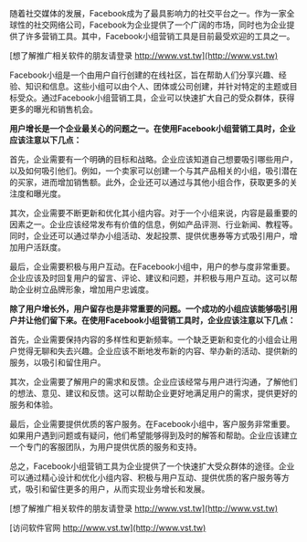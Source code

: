 随着社交媒体的发展，Facebook成为了最具影响力的社交平台之一。作为一家全球性的社交网络公司，Facebook为企业提供了一个广阔的市场，同时也为企业提供了许多营销工具。其中，Facebook小组营销工具是目前最受欢迎的工具之一。

[想了解推广相关软件的朋友请登录 http://www.vst.tw](http://www.vst.tw)

Facebook小组是一个由用户自行创建的在线社区，旨在帮助人们分享兴趣、经验、知识和信息。这些小组可以由个人、团体或公司创建，并针对特定的主题或目标受众。通过Facebook小组营销工具，企业可以快速扩大自己的受众群体，获得更多的曝光和销售机会。

**用户增长是一个企业最关心的问题之一。在使用Facebook小组营销工具时，企业应该注意以下几点：**

首先，企业需要有一个明确的目标和战略。企业应该知道自己想要吸引哪些用户，以及如何吸引他们。例如，一个卖家可以创建一个与其产品相关的小组，吸引潜在的买家，进而增加销售额。此外，企业还可以通过与其他小组合作，获取更多的关注度和曝光度。

其次，企业需要不断更新和优化其小组内容。对于一个小组来说，内容是最重要的因素之一。企业应该经常发布有价值的信息，例如产品评测、行业新闻、教程等。同时，企业还可以通过举办小组活动、发起投票、提供优惠券等方式吸引用户，增加用户活跃度。

最后，企业需要积极与用户互动。在Facebook小组中，用户的参与度非常重要。企业应该及时回复用户的留言、评论、建议和问题，并积极与用户互动。这可以帮助企业树立品牌形象，增加用户忠诚度。

**除了用户增长外，用户留存也是非常重要的问题。一个成功的小组应该能够吸引用户并让他们留下来。在使用Facebook小组营销工具时，企业应该注意以下几点：**

首先，企业需要保持内容的多样性和更新频率。一个缺乏更新和变化的小组会让用户觉得无聊和失去兴趣。企业应该不断地发布新的内容、举办新的活动、提供新的服务，以吸引和留住用户。

其次，企业需要了解用户的需求和反馈。企业应该经常与用户进行沟通，了解他们的想法、意见、建议和反馈。这可以帮助企业更好地满足用户的需求，提供更好的服务和体验。

最后，企业需要提供优质的客户服务。在Facebook小组中，客户服务非常重要。如果用户遇到问题或有疑问，他们希望能够得到及时的解答和帮助。企业应该建立一个专门的客服团队，为用户提供优质的服务和支持。

总之，Facebook小组营销工具为企业提供了一个快速扩大受众群体的途径。企业可以通过精心设计和优化小组内容、积极与用户互动、提供优质的客户服务等方式，吸引和留住更多的用户，从而实现业务增长和发展。

[想了解推广相关软件的朋友请登录 http://www.vst.tw](http://www.vst.tw)


[访问软件官网 http://www.vst.tw](http://www.vst.tw)
